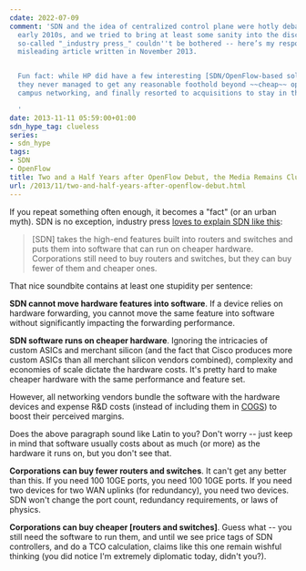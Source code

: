 ```yaml
---
cdate: 2022-07-09
comment: 'SDN and the idea of centralized control plane were hotly debated in the
  early 2010s, and we tried to bring at least some sanity into the discussion. The
  so-called "_industry press_" couldn''t be bothered -- here’s my response to a particularly
  misleading article written in November 2013.


  Fun fact: while HP did have a few interesting [SDN/OpenFlow-based solutions](https://blog.ipspace.net/2015/05/openflow-in-hp-campus-solutions-on.html),
  they never managed to get any reasonable foothold beyond ~~cheap~~ optimally-priced
  campus networking, and finally resorted to acquisitions to stay in that business.

  '
date: 2013-11-11 05:59:00+01:00
sdn_hype_tag: clueless
series:
- sdn_hype
tags:
- SDN
- OpenFlow
title: Two and a Half Years after OpenFlow Debut, the Media Remains Clueless
url: /2013/11/two-and-half-years-after-openflow-debut.html
---
```

If you repeat something often enough, it becomes a "fact" (or an urban myth). SDN is no exception, industry press [loves to explain SDN like this](https://web.archive.org/web/20140111002549/https://www.businessinsider.com/the-hp-woman-knocking-out-cisco-2013-11):

> \[SDN\] takes the high-end features built into routers and switches and puts them into software that can run on cheaper hardware. Corporations still need to buy routers and switches, but they can buy fewer of them and cheaper ones.

That nice soundbite contains at least one stupidity per sentence:
<!--more-->
**SDN cannot move hardware features into software**. If a device relies on hardware forwarding, you cannot move the same feature into software without significantly impacting the forwarding performance.

**SDN software runs on cheaper hardware**. Ignoring the intricacies of custom ASICs and merchant silicon (and the fact that Cisco produces more custom ASICs than all merchant silicon vendors combined), complexity and economies of scale dictate the hardware costs. It's pretty hard to make cheaper hardware with the same performance and feature set.

However, all networking vendors bundle the software with the hardware devices and expense R&D costs (instead of including them in [COGS](http://en.wikipedia.org/wiki/Cost_of_goods_sold)) to boost their perceived margins.

Does the above paragraph sound like Latin to you? Don't worry -- just keep in mind that software usually costs about as much (or more) as the hardware it runs on, but you don't see that.

**Corporations can buy fewer routers and switches**. It can't get any better than this. If you need 100 10GE ports, you need 100 10GE ports. If you need two devices for two WAN uplinks (for redundancy), you need two devices. SDN won't change the port count, redundancy requirements, or laws of physics.

**Corporations can buy cheaper \[routers and switches\]**. Guess what -- you still need the software to run them, and until we see price tags of SDN controllers, and do a TCO calculation, claims like this one remain wishful thinking (you did notice I'm extremely diplomatic today, didn't you?).
